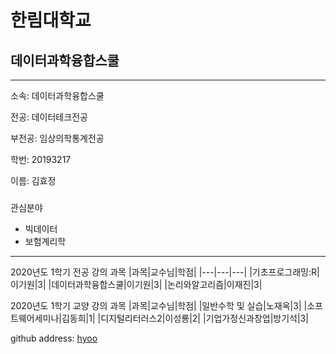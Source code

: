 # 한림대학교 
## 데이터과학융합스쿨
---
소속: 데이터과학융합스쿨

전공: 데이터테크전공

부전공: 임상의학통계전공

학번: 20193217

이름: 김효정

###



관심분야
* 빅데이터
* 보험계리학

---

2020년도 1학기 전공 강의 과목
|과목|교수님|학점|
|---|---|---|
|기초프로그래밍:R|이기원|3|
|데이터과학융합스쿨|이기원|3|
|논리와알고리즘|이재진|3|

2020년도 1학기 교양 강의 과목
|과목|교수님|학점|
|일반수학 및 실습|노재옥|3|
|소프트웨어세미나|김동희|1|
|디지털리터러스2|이성룡|2|
|기업가정신과창업|방기석|3|

github address: [hyoo][github]

[github]:http://github.com/hyoo
